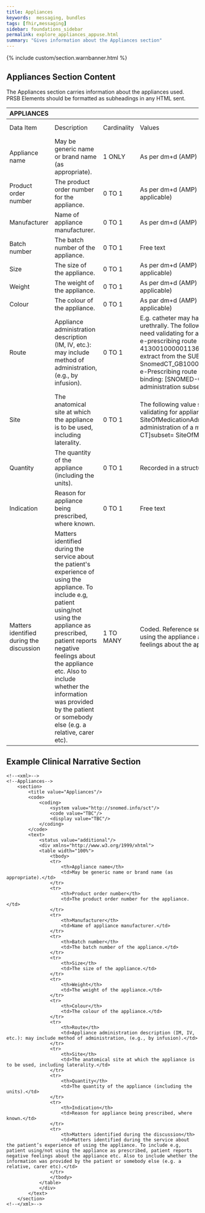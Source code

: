 ```yaml
---
title: Appliances
keywords:  messaging, bundles
tags: [fhir,messaging]
sidebar: foundations_sidebar
permalink: explore_appliances_appuse.html
summary: "Gives information about the Appliances section"
---
```


{% include custom/section.warnbanner.html %}

## Appliances Section Content ##
The Appliances section carries information about the appliances used. PRSB Elements should be formatted as subheadings in any HTML sent.

| APPLIANCES                               |                                                                                                                                                                                                                                                                                                                                                           |             |                                                                                                                                                                                                                                                                                                                                                                                                                                                                                                                                                                                           |                                  |                                                                          |
|------------------------------------------|-----------------------------------------------------------------------------------------------------------------------------------------------------------------------------------------------------------------------------------------------------------------------------------------------------------------------------------------------------------|-------------|-------------------------------------------------------------------------------------------------------------------------------------------------------------------------------------------------------------------------------------------------------------------------------------------------------------------------------------------------------------------------------------------------------------------------------------------------------------------------------------------------------------------------------------------------------------------------------------------|----------------------------------|--------------------------------------------------------------------------|
| Data Item                                | Description                                                                                                                                                                                                                                                                                                                                               | Cardinality | Values                                                                                                                                                                                                                                                                                                                                                                                                                                                                                                                                                                                    | Mandatory/required/     optional | FHIR Target                                                              |
| Appliance name                           | May   be generic name or brand name (as appropriate).                                                                                                                                                                                                                                                                                                     | 1 ONLY      | As   per dm+d (AMP)                                                                                                                                                                                                                                                                                                                                                                                                                                                                                                                                                                       | Mandatory                        | MedicationStatement.medicationReference.Medication.code                  |
| Product order number                     | The   product order number for the appliance.                                                                                                                                                                                                                                                                                                             | 0   TO 1    | As   per dm+d (AMP) appliance product information (where applicable)                                                                                                                                                                                                                                                                                                                                                                                                                                                                                                                      | <font color="red">Optional</font>                         | MedicationStatement.medicationReference.Medication.code                  |
| Manufacturer                             | Name   of appliance manufacturer.                                                                                                                                                                                                                                                                                                                         | 0   TO 1    | As   per dm+d (AMP)                                                                                                                                                                                                                                                                                                                                                                                                                                                                                                                                                                       | <font color="red">Optional</font>                         | Medication.manufacturer                                                  |
| Batch number                             | The   batch number of the appliance.                                                                                                                                                                                                                                                                                                                      | 0   TO 1    | Free   text                                                                                                                                                                                                                                                                                                                                                                                                                                                                                                                                                                               | <font color="red">Optional</font>                         | Medication.package.batch.lotNumber                                       |
| Size                                     | The   size of the appliance.                                                                                                                                                                                                                                                                                                                              | 0   TO 1    | As   per dm+d (AMP) appliance product information (where applicable)                                                                                                                                                                                                                                                                                                                                                                                                                                                                                                                      | Required                         | MedicationStatement.medicationReference.Medication.code                  |
| Weight                                   | The   weight of the appliance.                                                                                                                                                                                                                                                                                                                            | 0   TO 1    | As   per dm+d (AMP) appliance product information (where applicable)                                                                                                                                                                                                                                                                                                                                                                                                                                                                                                                      | Required                         | MedicationStatement.medicationReference.Medication.code                  |
| Colour                                   | The   colour of the appliance.                                                                                                                                                                                                                                                                                                                            | 0   TO 1    | As   par dm+d (AMP) appliance product information (where applicable)                                                                                                                                                                                                                                                                                                                                                                                                                                                                                                                      | Required                         | MedicationStatement.medicationReference.Medication.code                  |
| Route                                    | Appliance   administration description (IM, IV, etc.): may include method of   administration, (e.g., by infusion).                                                                                                                                                                                                                                       | 0   TO 1    | E.g.   catheter may have been introduced suprapubically or urethrally.           The following value set may be applicable, but would need validating for   appliances:          • Coded text – constraint: NHS e-prescribing route of administration subset   ID: 413001000001136 Original Id : 30201000001137 This is an extract from the   SUBSET -BiAnnual-Drug-15.0.1-20130401:   SnomedCT_GB1000001_20130401/Subsets/EPrescribing/NHS e-Prescribing route of   administration subset. Constraint binding: [SNOMED-CT]subset=NHS   e-Prescribing route of administration subset      | Required                         | MedicationStatement.dosage.route                                         |
| Site                                     | The   anatomical site at which the appliance is to be used, including   laterality.                                                                                                                                                                                                                                                                       | 0   TO 1    | The   following value set may be applicable, but would need validating for   appliances:      • Coded text – constraint:   SiteOfMedicationAdministration. Any valid site for the administration of a   medication. Constraint binding: [SNOMED-CT]subset=   SiteOfMedicationAdministration                                                                                                                                                                                                                                                                                               | Required                         | MedicationStatement.dosage.site                                          |
| Quantity                                 | The   quantity of the appliance (including the units).                                                                                                                                                                                                                                                                                                    | 0   TO 1    | Recorded   in a structured format i.e. a unit and a value.                                                                                                                                                                                                                                                                                                                                                                                                                                                                                                                                | Required                         | MedicationStatement.basedon.medicationrequest.dispenserequested.quantity |
| Indication                               | Reason   for appliance being prescribed, where known.                                                                                                                                                                                                                                                                                                     | 0   TO 1    | Free   text                                                                                                                                                                                                                                                                                                                                                                                                                                                                                                                                                                               | Required                         | MedicationStatement.reasoncode                                           |
| Matters identified during the discussion | Matters   identified during the service about the patient's experience of using the   appliance. To include e.g, patient using/not using the appliance as   prescribed, patient reports negative feelings about the appliance etc. Also   to include whether the information was provided by the patient or somebody   else (e.g. a relative, carer etc). | 1 TO MANY   | Coded.  Reference set needs to be defined e.g.   patient using/not using the appliance as prescribed, patient reports negative   feelings about the appliance etc.                                                                                                                                                                                                                                                                                                                                                                                                                        | Mandatory                        | Composition.section.text                                                 |

## Example Clinical Narrative Section ##

```
<!--<xml>-->
<!--Appliances-->
	<section>
		<title value="Appliances"/>
		<code>
			<coding>
				<system value="http://snomed.info/sct"/>
				<code value="TBC"/>
				<display value="TBC"/>
			</coding>
		</code>
		<text>
			<status value="additional"/>
			<div xmlns="http://www.w3.org/1999/xhtml">
			<table width="100%">
				<tbody>
				<tr>
					<th>Appliance name</th>
					<td>May be generic name or brand name (as appropriate).</td>
				</tr>
				<tr>
					<th>Product order number</th>
					<td>The product order number for the appliance.</td>
				</tr>
				<tr>
					<th>Manufacturer</th>
					<td>Name of appliance manufacturer.</td>
				</tr>
				<tr>
					<th>Batch number</th>
					<td>The batch number of the appliance.</td>
				</tr>
				<tr>
					<th>Size</th>
					<td>The size of the appliance.</td>
				</tr>
				<tr>
					<th>Weight</th>
					<td>The weight of the appliance.</td>
				</tr>
				<tr>
					<th>Colour</th>
					<td>The colour of the appliance.</td>
				</tr>
				<tr>
					<th>Route</th>
					<td>Appliance administration description (IM, IV, etc.): may include method of administration, (e.g., by infusion).</td>
				</tr>
				<tr>
					<th>Site</th>
					<td>The anatomical site at which the appliance is to be used, including laterality.</td>
				</tr>
				<tr>
					<th>Quantity</th>
					<td>The quantity of the appliance (including the units).</td>
				</tr>
				<tr>
					<th>Indication</th>
					<td>Reason for appliance being prescribed, where known.</td>
				</tr>
				<tr>
					<th>Matters identified during the discussion</th>
					<td>Matters identified during the service about the patient’s experience of using the appliance. To include e.g, patient using/not using the appliance as prescribed, patient reports negative feelings about the appliance etc. Also to include whether the information was provided by the patient or somebody else (e.g. a relative, carer etc).</td>
				</tr>
				</tbody>
			</table>
			</div>
		</text>
	</section>
<!--</xml>-->
```
